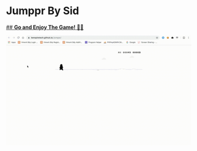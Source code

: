 # Jumppr By Sid

[## **Go and Enjoy The Game!** 👍🏻 ](http://kenspiretech.github.io/Jumppr/)

![###### Gameplay](assets/jumpprfinal.gif)
